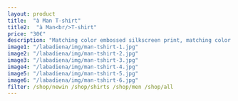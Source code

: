 ```yaml
---
layout: product
title:  "à Man T-shirt"
title2:  "à Man<br/>T-shirt"
price: "30€"
description: "Matching color embossed silkscreen print, matching color leather tag, split hem."
image1: "/labadiena/img/man-tshirt-1.jpg"
image2: "/labadiena/img/man-tshirt-2.jpg"
image3: "/labadiena/img/man-tshirt-3.jpg"
image4: "/labadiena/img/man-tshirt-4.jpg"
image5: "/labadiena/img/man-tshirt-5.jpg"
image6: "/labadiena/img/man-tshirt-6.jpg"
filter: /shop/newin /shop/shirts /shop/men /shop/all
---
```

